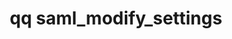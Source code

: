 ---
category: saml
command: saml_modify_settings
optional_options:
- alternate:
  - -d
  help: Disable authentication via SAML
  name: --disable
  required: false
- alternate:
  - -e
  help: Enable authentication via SAML
  name: --enable
  required: false
- alternate: []
  help: Sets the cluster's configured IDP SSO URL.
  name: --idp-sso-url
  required: false
- alternate: []
  help: Sets the cluster's configured IDP public key with the given value in PEM format.
  name: --idp-certificate
  required: false
- alternate: []
  help: Sets the cluster's configured IDP public key from a PEM file.
  name: --idp-certificate-file
  required: false
- alternate: []
  help: Sets the URI for the IDP this cluster trusts to authenticate users via SAML.
  name: --idp-entity-id
  required: false
- alternate: []
  help: Sets the cluster's configured DNS name (must be FQDN).
  name: --cluster-dns-name
  required: false
- alternate: []
  help: If set, requires SSO for Active Directory (AD) users to be able to manage
    this cluster. The cluster rejects password-based authentication from AD users
    of the Web UI, qq CLI, and REST API. This setting does not restrict access over
    file protocols such as SMB.
  name: --require-sso
  required: false
permalink: /qq-cli-command-guide/saml/saml_modify_settings.html
positional_options: []
sidebar: qq_cli_command_reference_sidebar
summary: This section explains how to use the <code>qq saml_modify_settings</code>
  command.
synopsis: Modify cluster SAML configuration
title: qq saml_modify_settings
usage: "qq saml_modify_settings [-h] [--disable | --enable] [--idp-sso-url IDP_SSO_URL]\
  \ [--idp-certificate IDP_CERTIFICATE | --idp-certificate-file IDP_CERTIFICATE_FILE]\
  \ [--idp-entity-id IDP_ENTITY_ID] [--cluster-dns-name CLUSTER_DNS_NAME]\n    [--require-sso\
  \ {true,false}]"
zendesk_source: qq CLI Command Guide

---